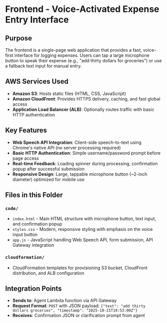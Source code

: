 # Frontend - Voice-Activated Expense Entry Interface

## Purpose

The frontend is a single-page web application that provides a fast, voice-first interface for logging expenses. Users can tap a large microphone button to speak their expense (e.g., "add thirty dollars for groceries") or use a fallback text input for manual entry.

## AWS Services Used

- **Amazon S3**: Hosts static files (HTML, CSS, JavaScript)
- **Amazon CloudFront**: Provides HTTPS delivery, caching, and fast global access
- **Application Load Balancer (ALB)**: Optionally routes traffic with basic HTTP authentication

## Key Features

- **Web Speech API Integration**: Client-side speech-to-text using Chrome's native API (no server processing required)
- **Basic HTTP Authentication**: Simple username/password prompt before page access
- **Real-time Feedback**: Loading spinner during processing, confirmation popup after successful submission
- **Responsive Design**: Large, tappable microphone button (~2-inch diameter) optimized for mobile use

## Files in this Folder

### `code/`
- `index.html` - Main HTML structure with microphone button, text input, and confirmation popup
- `styles.css` - Modern, responsive styling with emphasis on the voice input button
- `app.js` - JavaScript handling Web Speech API, form submission, API Gateway integration

### `cloudformation/`
- CloudFormation templates for provisioning S3 bucket, CloudFront distribution, and ALB configuration

## Integration Points

- **Sends to**: Agent Lambda function via API Gateway
- **Request Format**: `POST` with JSON payload: `{"text": "add thirty dollars groceries", "timestamp": "2025-10-21T19:53:00Z"}`
- **Receives**: Confirmation JSON or clarification prompt from agent


